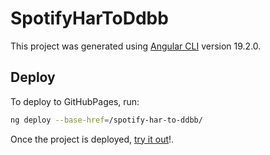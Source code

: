 # SpotifyHarToDdbb

This project was generated using [Angular CLI](https://github.com/angular/angular-cli) version 19.2.0.

## Deploy

To deploy to GitHubPages, run:

```bash
ng deploy --base-href=/spotify-har-to-ddbb/
```

Once the project is deployed, [try it out](https://mariustntx.github.io/spotify-har-to-ddbb/home)!. 